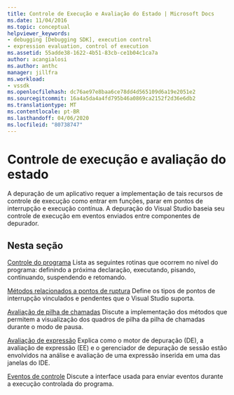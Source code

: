 ```yaml
---
title: Controle de Execução e Avaliação do Estado | Microsoft Docs
ms.date: 11/04/2016
ms.topic: conceptual
helpviewer_keywords:
- debugging [Debugging SDK], execution control
- expression evaluation, control of execution
ms.assetid: 55adde38-1622-4b51-83cb-ce1b04c1ca7a
author: acangialosi
ms.author: anthc
manager: jillfra
ms.workload:
- vssdk
ms.openlocfilehash: dc76ae97e8baa6ce78dd4d565109d6a19e2051e2
ms.sourcegitcommit: 16a4a5da4a4fd795b46a0869ca2152f2d36e6db2
ms.translationtype: MT
ms.contentlocale: pt-BR
ms.lasthandoff: 04/06/2020
ms.locfileid: "80738747"
---
```

# <a name="execution-control-and-state-evaluation"></a>Controle de execução e avaliação do estado
A depuração de um aplicativo requer a implementação de tais recursos de controle de execução como entrar em funções, parar em pontos de interrupção e execução contínua. A depuração do Visual Studio baseia seu controle de execução em eventos enviados entre componentes de depurador.

## <a name="in-this-section"></a>Nesta seção
 [Controle do programa](../../extensibility/debugger/program-control.md) Lista as seguintes rotinas que ocorrem no nível do programa: definindo a próxima declaração, executando, pisando, continuando, suspendendo e retomando.

 [Métodos relacionados a pontos de ruptura](../../extensibility/debugger/breakpoint-related-methods.md) Define os tipos de pontos de interrupção vinculados e pendentes que o Visual Studio suporta.

 [Avaliação de pilha de chamadas](../../extensibility/debugger/call-stack-evaluation.md) Discute a implementação dos métodos que permitem a visualização dos quadros de pilha da pilha de chamadas durante o modo de pausa.

 [Avaliação de expressão](../../extensibility/debugger/expression-evaluation-visual-studio-debugging-sdk.md) Explica como o motor de depuração (DE), a avaliação de expressão (EE) e o gerenciador de depuração de sessão estão envolvidos na análise e avaliação de uma expressão inserida em uma das janelas do IDE.

 [Eventos de controle](../../extensibility/debugger/control-events.md) Discute a interface usada para enviar eventos durante a execução controlada do programa.

